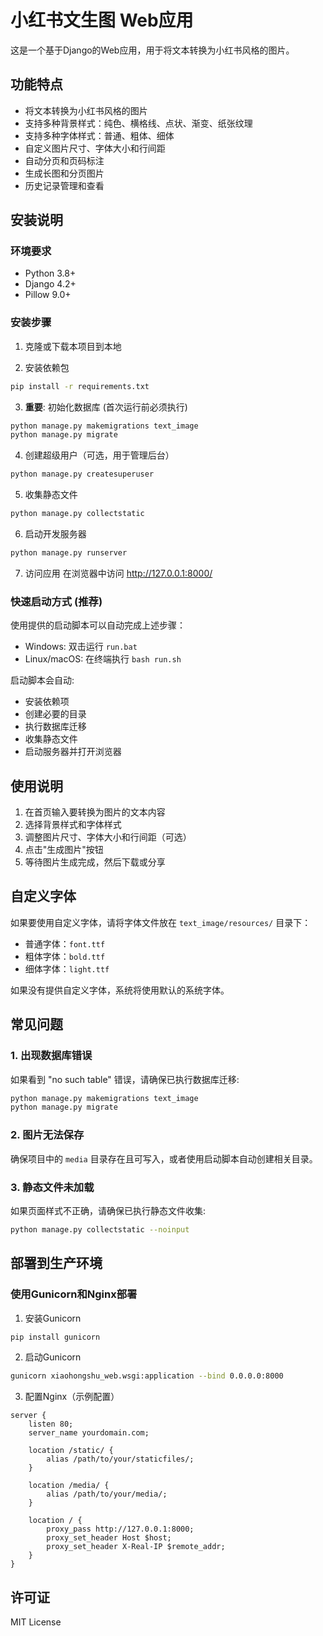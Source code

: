 # 小红书文生图 Web应用

这是一个基于Django的Web应用，用于将文本转换为小红书风格的图片。

## 功能特点

- 将文本转换为小红书风格的图片
- 支持多种背景样式：纯色、横格线、点状、渐变、纸张纹理
- 支持多种字体样式：普通、粗体、细体
- 自定义图片尺寸、字体大小和行间距
- 自动分页和页码标注
- 生成长图和分页图片
- 历史记录管理和查看

## 安装说明

### 环境要求

- Python 3.8+
- Django 4.2+
- Pillow 9.0+

### 安装步骤

1. 克隆或下载本项目到本地

2. 安装依赖包
```bash
pip install -r requirements.txt
```

3. **重要**: 初始化数据库 (首次运行前必须执行)
```bash
python manage.py makemigrations text_image
python manage.py migrate
```

4. 创建超级用户（可选，用于管理后台）
```bash
python manage.py createsuperuser
```

5. 收集静态文件
```bash
python manage.py collectstatic
```

6. 启动开发服务器
```bash
python manage.py runserver
```

7. 访问应用
在浏览器中访问 http://127.0.0.1:8000/

### 快速启动方式 (推荐)

使用提供的启动脚本可以自动完成上述步骤：

- Windows: 双击运行 `run.bat`
- Linux/macOS: 在终端执行 `bash run.sh`

启动脚本会自动:
- 安装依赖项
- 创建必要的目录
- 执行数据库迁移
- 收集静态文件
- 启动服务器并打开浏览器

## 使用说明

1. 在首页输入要转换为图片的文本内容
2. 选择背景样式和字体样式
3. 调整图片尺寸、字体大小和行间距（可选）
4. 点击"生成图片"按钮
5. 等待图片生成完成，然后下载或分享

## 自定义字体

如果要使用自定义字体，请将字体文件放在 `text_image/resources/` 目录下：
- 普通字体：`font.ttf`
- 粗体字体：`bold.ttf`
- 细体字体：`light.ttf`

如果没有提供自定义字体，系统将使用默认的系统字体。

## 常见问题

### 1. 出现数据库错误
如果看到 "no such table" 错误，请确保已执行数据库迁移:
```bash
python manage.py makemigrations text_image
python manage.py migrate
```

### 2. 图片无法保存
确保项目中的 `media` 目录存在且可写入，或者使用启动脚本自动创建相关目录。

### 3. 静态文件未加载
如果页面样式不正确，请确保已执行静态文件收集:
```bash
python manage.py collectstatic --noinput
```

## 部署到生产环境

### 使用Gunicorn和Nginx部署

1. 安装Gunicorn
```bash
pip install gunicorn
```

2. 启动Gunicorn
```bash
gunicorn xiaohongshu_web.wsgi:application --bind 0.0.0.0:8000
```

3. 配置Nginx（示例配置）
```nginx
server {
    listen 80;
    server_name yourdomain.com;

    location /static/ {
        alias /path/to/your/staticfiles/;
    }

    location /media/ {
        alias /path/to/your/media/;
    }

    location / {
        proxy_pass http://127.0.0.1:8000;
        proxy_set_header Host $host;
        proxy_set_header X-Real-IP $remote_addr;
    }
}
```

## 许可证

MIT License 